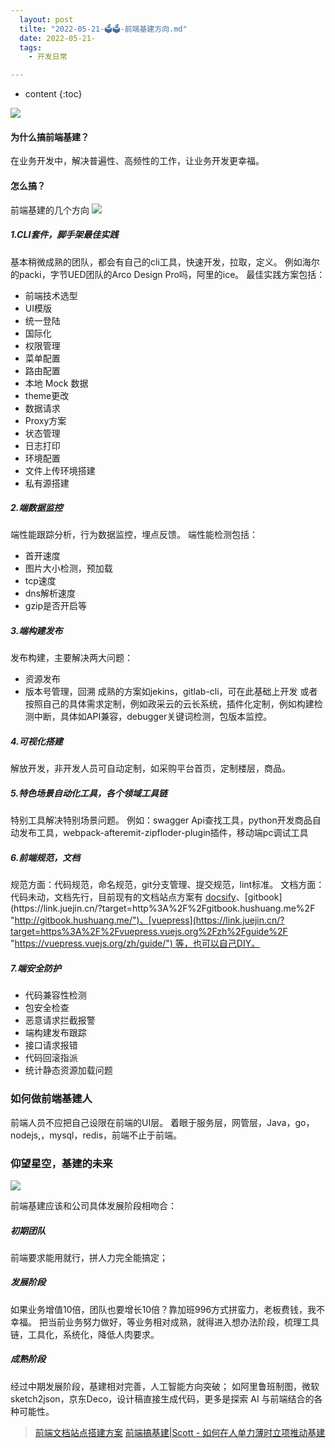 ```yaml
---
  layout: post
  tilte: "2022-05-21-🗳🗳-前端基建方向.md"
  date: 2022-05-21-
  tags: 
    - 开发日常

---
```



* content
{:toc}


![](https://upload-images.jianshu.io/upload_images/15312191-19f413876eea9b49.png?imageMogr2/auto-orient/strip%7CimageView2/2/w/1240)

#### 为什么搞前端基建？
在业务开发中，解决普遍性、高频性的工作，让业务开发更幸福。
#### 怎么搞？
前端基建的几个方向
![](https://upload-images.jianshu.io/upload_images/15312191-b506acf308b5255d.png?imageMogr2/auto-orient/strip%7CimageView2/2/w/1240)


#####  1.CLI套件，脚手架最佳实践
基本稍微成熟的团队，都会有自己的cli工具，快速开发，拉取，定义。
例如海尔的packi，字节UED团队的Arco Design Pro吗，阿里的ice。
最佳实践方案包括：
- 前端技术选型
-  UI模版
- 统一登陆
- 国际化
- 权限管理
- 菜单配置
- 路由配置
- 本地 Mock 数据
- theme更改
- 数据请求
- Proxy方案
- 状态管理
- 日志打印
- 环境配置
- 文件上传环境搭建
- 私有源搭建

 ##### 2.端数据监控
端性能跟踪分析，行为数据监控，埋点反馈。
端性能检测包括：
- 首开速度
- 图片大小检测，预加载
- tcp速度
- dns解析速度
- gzip是否开启等
 #####  3.端构建发布
发布构建，主要解决两大问题：
- 资源发布
- 版本号管理，回溯
成熟的方案如jekins，gitlab-cli，可在此基础上开发
或者按照自己的具体需求定制，例如政采云的云长系统，插件化定制，例如构建检测中断，具体如API兼容，debugger关键词检测，包版本监控。
#####  4.可视化搭建
解放开发，非开发人员可自动定制，如采购平台首页，定制楼层，商品。
#####  5.特色场景自动化工具，各个领域工具链
特别工具解决特别场景问题。
例如：swagger Api查找工具，python开发商品自动发布工具，webpack-afteremit-zipfloder-plugin插件，移动端pc调试工具
##### 6.前端规范，文档
规范方面：代码规范，命名规范，git分支管理、提交规范，lint标准。
文档方面：代码未动，文档先行，目前现有的文档站点方案有 [docsify](https://link.juejin.cn/?target=https%3A%2F%2Fdocsify.js.org%2F%23%2F%3Fid%3Ddocsify "https://docsify.js.org/#/?id=docsify")、[gitbook](https://link.juejin.cn/?target=http%3A%2F%2Fgitbook.hushuang.me%2F "http://gitbook.hushuang.me/")、[vuepress](https://link.juejin.cn/?target=https%3A%2F%2Fvuepress.vuejs.org%2Fzh%2Fguide%2F "https://vuepress.vuejs.org/zh/guide/") 等，也可以自己DIY。

##### 7.端安全防护
  - 代码兼容性检测
  - 包安全检查
  - 恶意请求拦截报警
  - 端构建发布跟踪
  - 接口请求报错
  - 代码回滚指派
  - 统计静态资源加载问题
### 如何做前端基建人
前端人员不应把自己设限在前端的UI层。
着眼于服务层，网管层，Java，go，nodejs,，mysql，redis，前端不止于前端。
### 仰望星空，基建的未来
![](https://upload-images.jianshu.io/upload_images/15312191-4b06f06f03f9a278.png?imageMogr2/auto-orient/strip%7CimageView2/2/w/1240)


前端基建应该和公司具体发展阶段相吻合：

##### 初期团队
前端要求能用就行，拼人力完全能搞定；
##### 发展阶段
如果业务增值10倍，团队也要增长10倍？靠加班996方式拼蛮力，老板费钱，我不幸福。
把当前业务努力做好，等业务相对成熟，就得进入想办法阶段，梳理工具链，工具化，系统化，降低人肉要求。
##### 成熟阶段
经过中期发展阶段，基建相对完善，人工智能方向突破；
如阿里鲁班制图，微软sketch2json，京东Deco，设计稿直接生成代码，更多是探索 AI 与前端结合的各种可能性。
>[前端文档站点搭建方案](https://juejin.cn/post/6844904132076126222)
> [前端搞基建|Scott - 如何在人单力薄时立项推动基建](https://zhuanlan.zhihu.com/p/148514252)
